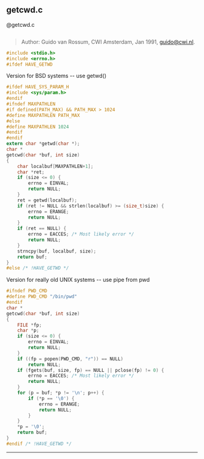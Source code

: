 getcwd.c
-----------


@getcwd.c
```c
```

>Author: Guido van Rossum, CWI Amsterdam, Jan 1991, <guido@cwi.nl>.

```c
#include <stdio.h>
#include <errno.h>
#ifdef HAVE_GETWD
```

Version for BSD systems -- use getwd()

```c
#ifdef HAVE_SYS_PARAM_H
#include <sys/param.h>
#endif
#ifndef MAXPATHLEN
#if defined(PATH_MAX) && PATH_MAX > 1024
#define MAXPATHLEN PATH_MAX
#else
#define MAXPATHLEN 1024
#endif
#endif
extern char *getwd(char *);
char *
getcwd(char *buf, int size)
{
    char localbuf[MAXPATHLEN+1];
    char *ret;
    if (size <= 0) {
        errno = EINVAL;
        return NULL;
    }
    ret = getwd(localbuf);
    if (ret != NULL && strlen(localbuf) >= (size_t)size) {
        errno = ERANGE;
        return NULL;
    }
    if (ret == NULL) {
        errno = EACCES; /* Most likely error */
        return NULL;
    }
    strncpy(buf, localbuf, size);
    return buf;
}
#else /* !HAVE_GETWD */
```

Version for really old UNIX systems -- use pipe from pwd

```c
#ifndef PWD_CMD
#define PWD_CMD "/bin/pwd"
#endif
char *
getcwd(char *buf, int size)
{
    FILE *fp;
    char *p;
    if (size <= 0) {
        errno = EINVAL;
        return NULL;
    }
    if ((fp = popen(PWD_CMD, "r")) == NULL)
        return NULL;
    if (fgets(buf, size, fp) == NULL || pclose(fp) != 0) {
        errno = EACCES; /* Most likely error */
        return NULL;
    }
    for (p = buf; *p != '\n'; p++) {
        if (*p == '\0') {
            errno = ERANGE;
            return NULL;
        }
    }
    *p = '\0';
    return buf;
}
#endif /* !HAVE_GETWD */
```
___